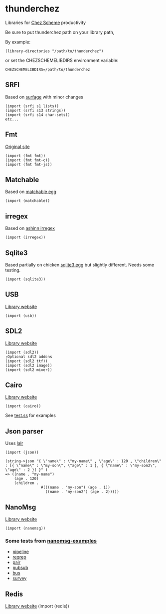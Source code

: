 # thunderchez
Libraries for [Chez Scheme](https://github.com/cisco/ChezScheme) productivity

Be sure to put thunderchez path on your library path,

By example:


	(library-directories "/path/to/thunderchez")

or set the CHEZSCHEMELIBDIRS environment variable:
	
	CHEZSCHEMELIBDIRS=/path/to/thunderchez

## SRFI
	
Based on [surfage](https://github.com/dharmatech/surfage/) with minor changes

	(import (srfi s1 lists))
	(import (srfi s13 strings))
	(import (srfi s14 char-sets))
	etc...
	
## Fmt
[Original site](http://synthcode.com/scheme/fmt/)

	(import (fmt fmt)) 
	(import (fmt fmt-c)) 
	(import (fmt fmt-js)) 
	

## Matchable
Based on [matchable egg](http://wiki.call-cc.org/eggref/4/matchable)

	(import (matchable))


## irregex
Based on [ashinn irregex](http://synthcode.com/scheme/irregex)

    (import (irregex))


## Sqlite3
Based partially on chicken [sqlite3 egg](http://wiki.call-cc.org/eggref/4/sqlite3) but slightly different. Needs some testing.

	(import (sqlite3))

## USB
[Library website](http://libusb.info)

	(import (usb))
  
## SDL2

[Library website](http://www.libsdl.org)
  
	(import (sdl2))
	;Optional sdl2 addons
	(import (sdl2 ttf))
	(import (sdl2 image))
	(import (sdl2 mixer))	

## Cairo
[Library website](http://www.cairographics.org)
  
	(import (cairo))
	
See [test.ss](./cairo/test.ss) for examples

## Json parser
Uses [lalr](./lalr/lalr.ss)

	(import (json))

	(string->json "{ \"name\" : \"my-name\" , \"age\" : 120 , \"children\" : [{ \"name\" : \"my-son\", \"age\" : 1 }, { \"name\" : \"my-son2\", \"age\" : 2 }] }" )
	=> ((name . "my-name")
	    (age . 120)
	    (children .
                    #(((name . "my-son") (age . 1))
                      ((name . "my-son2") (age . 2)))))


## NanoMsg
[Library website](http://www.nanomsg.org)

	(import (nanomsg))

### Some tests from [nanomsg-examples](https://github.com/dysinger/nanomsg-examples)
  * [pipeline](./nanomsg/pipeline)
  * [reqrep](./nanomsg/reqrep)
  * [pair](./nanomsg/pair)
  * [pubsub](./nanomsg/pubsub)
  * [bus](./nanomsg/bus)
  * [survey](./nanomsg/survey)

## Redis
[Library website](http://redis.io)
	(import (redis))



